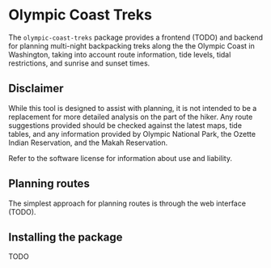 # Olympic Coast Treks

The `olympic-coast-treks` package provides a frontend (TODO) and backend
for planning multi-night backpacking treks along the the Olympic Coast
in Washington, taking into account route information, tide levels,
tidal restrictions, and sunrise and sunset times.

## Disclaimer

While this tool is designed to assist with planning, it is not intended to be a
replacement for more detailed analysis on the part of the hiker.
Any route suggestions provided should be checked against the latest maps,
tide tables, and any information provided by Olympic National Park,
the Ozette Indian Reservation, and the Makah Reservation.

Refer to the software license for information about use and liability.

## Planning routes

The simplest approach for planning routes is through the web interface (TODO).

## Installing the package

TODO
